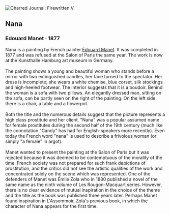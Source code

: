 <div class="artwork-of-the-day">
  <div class="container">
    <div class="img-wrapper">
      <img
        src="https://uploads3.wikiart.org/images/edouard-manet/nana-1877.jpg!Large.jpg"
        alt="Charred Journal: Firewritten V" />
    </div>
    <div class="artwork-detail">
      <div class="artwork-origin"> 
        <h2 class="artwork-name">Nana</h2>
        <h3 class="artist">
          Edouard Manet
                    ·  1877
        </h3>
      </div>
      <p class="description">
        <span class="artwork-description-text ng-binding" ng-bind-html="viewModel.ArtworkOfTheDay.Description | unsafe">Nana is a painting by French painter <a target="_blank" href="/en/edouard-manet">Édouard Manet</a>. It was completed in 1877 and was refused at the Salon of Paris the same year. The work is now at the Kunsthalle Hamburg art museum in Germany.
<br>
<br>The painting shows a young and beautiful woman who stands before a mirror with two extinguished candles, her face turned to the spectator. Her dress is incomplete; she wears a white chemise, blue corset, silk stockings and high-heeled footwear. The interior suggests that it is a boudoir. Behind the woman is a sofa with two pillows. An elegantly dressed man, sitting on the sofa, can be partly seen on the right of the painting. On the left side, there is a chair, a table and a flowerpot.
<br>
<br>Both the title and the numerous details suggest that the picture represents a high class prostitute and her client. "Nana" was a popular assumed name for female prostitutes during the second half of the 19th century (much like the connotation "Candy" has had for English-speakers more recently). Even today the French word "nana" is used to describe a frivolous woman (or simply "a female" in argot).
<br>
<br>Manet wanted to present the painting at the Salon of Paris but it was rejected because it was deemed to be contemptuous of the morality of the time. French society was not prepared for such frank depictions of prostitution, and the critics did not see the artistic qualities of the work and concentrated solely on the scene which was represented. One of the defenders of Manet was Émile Zola who in 1880 published a novel of the same name as the ninth volume of Les Rougon-Macquart series. However, there is no clear evidence of mutual inspiration in the choice of the theme and the title as the book was published three years later. Perhaps Manet found inspiration in L'Assommoir, Zola's previous book, in which the character of Nana appears for the first time.</span>
                        <div class="text-shadow-container" ng-show="showShadow" style=""></div>
      </p>
    </div>
  </div>

</div>

